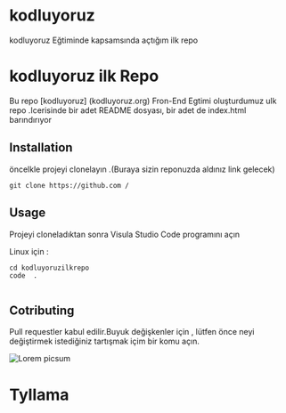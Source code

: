 # kodluyoruz 
 kodluyoruz Eğtiminde kapsamsında açtığım ilk repo
 

 # kodluyoruz ilk Repo 
 Bu repo [kodluyoruz] (kodluyoruz.org) Fron-End Egtimi oluşturdumuz ulk repo .Icerisinde bir adet README dosyası, bir adet de index.html barındırıyor 

 ## Installation 
  öncelkle  projeyi clonelayın .(Buraya  sizin  reponuzda aldınız link gelecek)

 `git clone https://github.com /`

 ## Usage 
 Projeyi cloneladıktan sonra Visula Studio Code programını açın 


Linux için :

```
cd kodluyoruzilkrepo
code  .    
    
```
## Cotributing
Pull  requestler kabul edilir.Buyuk değişkenler için , lütfen önce neyi değiştirmek istediğiniz tartışmak içim bir komu açın.

![Lorem picsum]( https://picsum.photos/200/300 )
# Tyllama 
